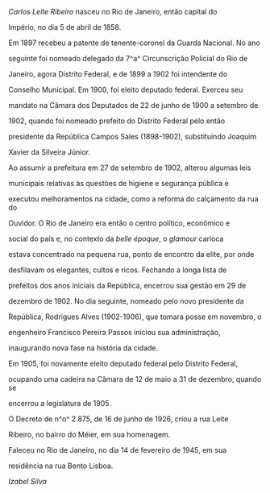 

*Carlos Leite Ribeiro* nasceu no Rio de Janeiro, então capital do

Império, no dia 5 de abril de 1858.



Em 1897 recebeu a patente de tenente-coronel da Guarda Nacional. No ano

seguinte foi nomeado delegado da 7^a^ Circunscrição Policial do Rio de

Janeiro, agora Distrito Federal, e de 1899 a 1902 foi intendente do

Conselho Municipal. Em 1900, foi eleito deputado federal. Exerceu seu

mandato na Câmara dos Deputados de 22 de junho de 1900 a setembro de

1902, quando foi nomeado prefeito do Distrito Federal pelo então

presidente da República Campos Sales (1898-1902), substituindo Joaquim

Xavier da Silveira Júnior.



Ao assumir a prefeitura em 27 de setembro de 1902, alterou algumas leis

municipais relativas às questões de higiene e segurança pública e

executou melhoramentos na cidade, como a reforma do calçamento da rua do

Ouvidor. O Rio de Janeiro era então o centro político, econômico e

social do país e, no contexto da *belle époque*, o *glamour* carioca

estava concentrado na pequena rua, ponto de encontro da elite, por onde

desfilavam os elegantes, cultos e ricos. Fechando a longa lista de

prefeitos dos anos iniciais da República, encerrou sua gestão em 29 de

dezembro de 1902. No dia seguinte, nomeado pelo novo presidente da

República, Rodrigues Alves (1902-1906), que tomara posse em novembro, o

engenheiro Francisco Pereira Passos iniciou sua administração,

inaugurando nova fase na história da cidade.



Em 1905, foi novamente eleito deputado federal pelo Distrito Federal,

ocupando uma cadeira na Câmara de 12 de maio a 31 de dezembro, quando se

encerrou a legislatura de 1905.



O Decreto de n^o^ 2.875, de 16 de junho de 1926, criou a rua Leite

Ribeiro, no bairro do Méier, em sua homenagem.



Faleceu no Rio de Janeiro, no dia 14 de fevereiro de 1945, em sua

residência na rua Bento Lisboa.



*Izabel Silva*



